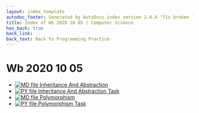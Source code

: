 ```yaml
---
layout: index_template
autodoc_footer: Generated by AutoDocs.index version 2.4.4 "fix broken link for 'C' filetype" ⓒ Starwort, 2020
title: Index of Wb 2020 10 05 | Computer Science
has_back: true
back_link: ..
back_text: Back to Programming Practice
---
```


# **Wb 2020 10 05**

- [![MD file](https://img.icons8.com/windows/512/03dac6/regular-document.png) Inheritance And Abstraction](./inheritance_and_abstraction.html)
- [![PY file](https://img.icons8.com/windows/512/03dac6/py.png) Inheritance And Abstraction Task](./inheritance_and_abstraction_task.py)
- [![MD file](https://img.icons8.com/windows/512/03dac6/regular-document.png) Polymorphism](./polymorphism.html)
- [![PY file](https://img.icons8.com/windows/512/03dac6/py.png) Polymorphism Task](./polymorphism_task.py)
